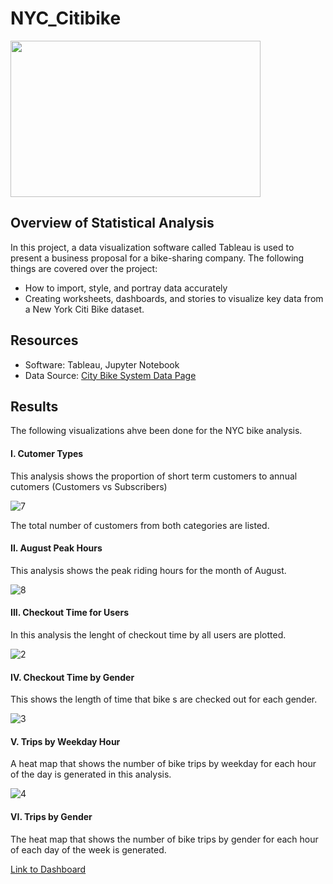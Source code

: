 # NYC_Citibike

<img src="https://user-images.githubusercontent.com/73450637/106846526-0244b580-667b-11eb-95d0-8fd411e6c3f3.jpg" width="400" height="250">

## Overview of Statistical Analysis

In this project, a data visualization software called Tableau is used to present a business proposal for a bike-sharing company. The following things are covered over the project:

* How to import, style, and portray data accurately
* Creating worksheets, dashboards, and stories to visualize key data from a New York Citi Bike dataset.

## Resources

* Software: Tableau, Jupyter Notebook
* Data Source: [City Bike System Data Page](https://www.citibikenyc.com/system-data)

## Results

The following visualizations ahve been done for the NYC bike analysis.

#### I. Cutomer Types

This analysis shows the proportion of short term customers to annual cutomers (Customers vs Subscribers)

![7](https://user-images.githubusercontent.com/73450637/106974580-ed236180-6722-11eb-8a5e-978a08c6b28e.png)

The total number of customers from both categories are listed. 


#### II. August Peak Hours

This analysis shows the peak riding hours for the month of August. 

![8](https://user-images.githubusercontent.com/73450637/106974821-5905ca00-6723-11eb-8707-9487202e8f0f.png)

#### III. Checkout Time for Users

In this analysis the lenght of checkout time by all users are plotted.

![2](https://user-images.githubusercontent.com/73450637/106975180-07aa0a80-6724-11eb-99be-2a6e6bf87a83.png)

#### IV. Checkout Time by Gender

This shows the length of time that bike s are checked out for each gender. 

![3](https://user-images.githubusercontent.com/73450637/106975282-3cb65d00-6724-11eb-8d81-1b4a48f8376f.png)

#### V. Trips by Weekday Hour

A heat map that shows the number of bike trips by weekday for each hour of the day is generated in this analysis. 

![4](https://user-images.githubusercontent.com/73450637/106975292-43dd6b00-6724-11eb-8a8c-1fa46fd8c469.png)

#### VI. Trips by Gender

The heat map that shows the number of bike trips by gender for each hour of each day of the week is generated. 













[Link to Dashboard](https://public.tableau.com/profile/ancy.madhu#!/vizhome/NYC_CitiBike_Analysis/Story1?publish=yes)

